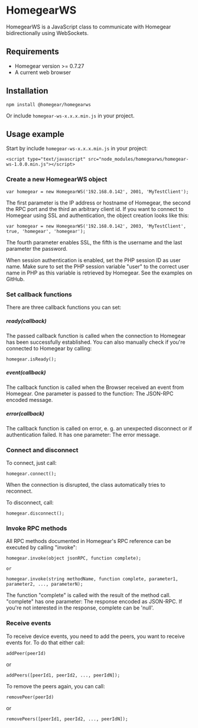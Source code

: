 # HomegearWS

HomegearWS is a JavaScript class to communicate with Homegear bidirectionally using WebSockets.

## Requirements

* Homegear version >= 0.7.27
* A current web browser

## Installation

```
npm install @homegear/homegearws
```

Or include `homegear-ws-x.x.x.min.js` in your project.

## Usage example

Start by include `homegear-ws-x.x.x.min.js` in your project:

```
<script type="text/javascript" src="node_modules/homegearws/homegear-ws-1.0.0.min.js"></script>
```

### Create a new HomegearWS object

```
var homegear = new HomegearWS('192.168.0.142', 2001, 'MyTestClient');
```

The first parameter is the IP address or hostname of Homegear, the second the RPC port and the third an arbitrary client id.
If you want to connect to Homegear using SSL and authentication, the object creation looks like this:

```
var homegear = new HomegearWS('192.168.0.142', 2003, 'MyTestClient', true, 'homegear', 'homegear');
```

The fourth parameter enables SSL, the fifth is the username and the last parameter the password.

When session authentication is enabled, set the PHP session ID as user name. Make sure to set the PHP session variable "user" to the correct user name in PHP as this variable is retrieved by Homegear. See the examples on GitHub.

### Set callback functions

There are three callback functions you can set:

##### ready(callback)

The passed callback function is called when the connection to Homegear has been successfully established. You can also manually check if you're connected to Homegear by calling:

```
homegear.isReady();
```

##### event(callback)

The callback function is called when the Browser received an event from Homegear. One parameter is passed to the function: The JSON-RPC encoded message.

##### error(callback)

The callback function is called on error, e. g. an unexpected disconnect or if authentication failed. It has one parameter: The error message.

### Connect and disconnect

To connect, just call:

```
homegear.connect();
```

When the connection is disrupted, the class automatically tries to reconnect.

To disconnect, call:

```
homegear.disconnect();
```

### Invoke RPC methods

All RPC methods documented in Homegear's RPC reference can be executed by calling "invoke":

```
homegear.invoke(object jsonRPC, function complete);

or

homegear.invoke(string methodName, function complete, parameter1, parameter2, ..., parameterN);
```

The function "complete" is called with the result of the method call. "complete" has one parameter: The response encoded as JSON-RPC. If you're not interested in the response, complete can be 'null'.

### Receive events

To receive device events, you need to add the peers, you want to receive events for. To do that either call:

```
addPeer(peerId)
```

or

```
addPeers([peerId1, peerId2, ..., peerIdN]);
```

To remove the peers again, you can call:

```
removePeer(peerId)
```

or

```
removePeers([peerId1, peerId2, ..., peerIdN]);
```
